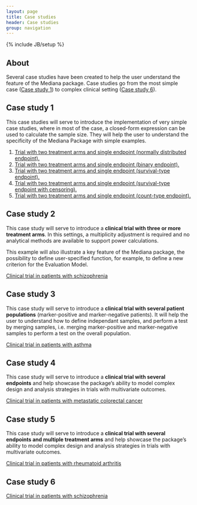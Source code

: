 ```yaml
---
layout: page
title: Case studies
header: Case studies
group: navigation
---
```

{% include JB/setup %}

## About

Several case studies have been created to help the user understand the feature of the Mediana package. Case studies go from the most simple case ([Case study 1](CaseStudy01.html)) to complex clinical setting ([Case study 6](CaseStudy06.html)).

## Case study 1

This case studies will serve to introduce the implementation of very simple case studies, where in most of the case, a closed-form expression can be used to calculate the sample size. They will help the user to understand the specificity of the Mediana Package with simple examples.

1.  [Trial with two treatment arms and single endpoint (normally distributed endpoint).](CaseStudy01.html#Normallydistributedendpoint)
2.  [Trial with two treatment arms and single endpoint (binary endpoint).](CaseStudy01.html#Binaryendpoint)
3.  [Trial with two treatment arms and single endpoint (survival-type endpoint).](CaseStudy01.html#Survival-typeendpoint)
4.  [Trial with two treatment arms and single endpoint (survival-type endpoint with censoring).](CaseStudy01.html#Survival-typeendpoint(withcensoring))
5.  [Trial with two treatment arms and single endpoint (count-type endpoint).](CaseStudy01.html#Count-typeendpoint)

## Case study 2

This case study will serve to introduce a **clinical trial with three or more treatment arms**. In this settings, a multiplicity adjustment is required and no analytical methods are available to support power calculations.

This example will also illustrate a key feature of the Mediana package, the possibility to define user-specified function, for example, to define a new criterion for the Evaluation Model.

[Clinical trial in patients with schizophrenia](CaseStudy02.html)

## Case study 3

This case study will serve to introduce a **clinical trial with several patient populations** (marker-positive and marker-negative patients). It will help the user to understand how to define independant samples, and perform a test by merging samples, i.e. merging marker-positive and marker-negative  samples to perform a test on the overall population.

[Clinical trial in patients with asthma](CaseStudy03.html)

## Case study 4

This case study will serve to introduce a **clinical trial with several endpoints** and help showcase the package’s ability to model complex design and analysis strategies in trials with multivariate outcomes.

[Clinical trial in patients with metastatic colorectal cancer](CaseStudy04.html)

## Case study 5

This case study will serve to introduce a **clinical trial with several endpoints and multiple treatment arms** and help showcase the package’s ability to model complex design and analysis strategies in trials with multivariate outcomes.

[Clinical trial in patients with rheumatoid arthritis](CaseStudy05.html)

## Case study 6

[Clinical trial in patients with schizophrenia](CaseStudy06.html)
